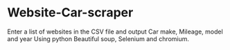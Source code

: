 # Website-Car-scraper
Enter a list of websites in the CSV file and output Car make, Mileage, model and year Using python Beautiful soup, Selenium and chromium.
